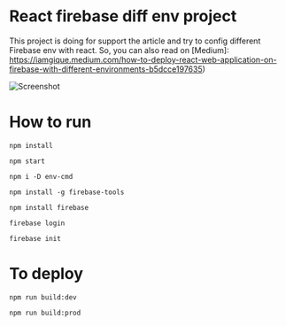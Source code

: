 # React firebase diff env project

This project is doing for support the article and try to config different Firebase env with react.
So, you can also read on [Medium]: https://iamgique.medium.com/how-to-deploy-react-web-application-on-firebase-with-different-environments-b5dcce197635)

![Screenshot](https://cdn-images-1.medium.com/max/1600/1*03RyFSlJpItthbHefVLvvA.png)


# How to run
`npm install`

`npm start`

`npm i -D env-cmd`

`npm install -g firebase-tools`

`npm install firebase`

`firebase login`

`firebase init`

# To deploy
`npm run build:dev`

`npm run build:prod`